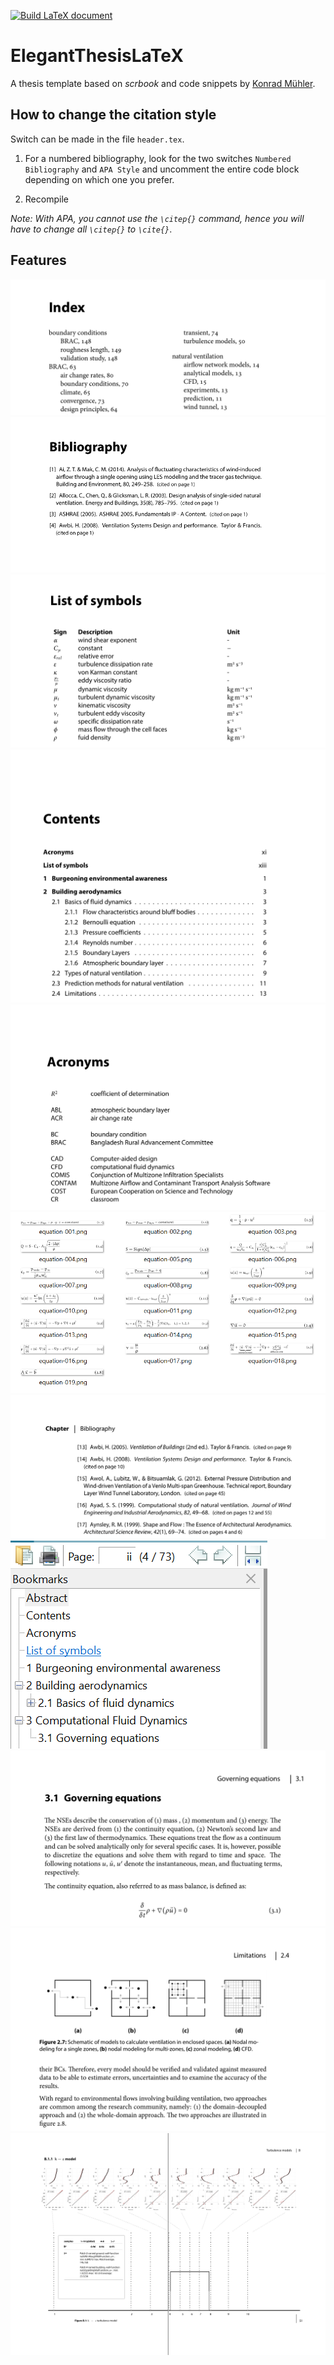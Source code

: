[![Build LaTeX document](https://github.com/kastnerp/ElegantThesisLaTeX/actions/workflows/main.yml/badge.svg)](https://github.com/kastnerp/ElegantThesisLaTeX/actions/workflows/main.yml)

ElegantThesisLaTeX
==================

A thesis template based on *scrbook* and code snippets by [Konrad Mühler](http://www.kfiles.de/latex.php).

How to change the citation style
--------------------------------

Switch can be made in the file `header.tex`.

1. For a numbered bibliography, look for the two switches `Numbered Bibliography` and `APA Style` and uncomment the entire code block depending on which one you prefer.

2. Recompile

*Note: With APA, you cannot use the `\citep{}` command, hence you will have to change all `\citep{}` to `\cite{}`*.




Features
--------

![Alt text](/screenshots/index.png)
![Alt text](/screenshots/selected_bibliography_export.png)
![Alt text](/screenshots/symbols.png)
![Alt text](/screenshots/TOC.png)
![Alt text](/screenshots/acronyms.png)
![Alt text](/screenshots/automatic_equation_export.png)
![Alt text](/screenshots/backref.png)
![Alt text](/screenshots/clickable_pdf_bookmarks.png)
![Alt text](/screenshots/equations.png)
![Alt text](/screenshots/fonts_header.png)
![Alt text](/screenshots/fullpage_appendix.png)
